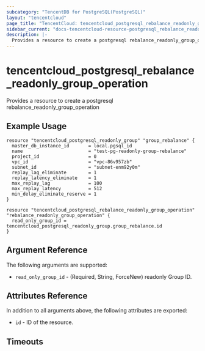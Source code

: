 ```yaml
---
subcategory: "TencentDB for PostgreSQL(PostgreSQL)"
layout: "tencentcloud"
page_title: "TencentCloud: tencentcloud_postgresql_rebalance_readonly_group_operation"
sidebar_current: "docs-tencentcloud-resource-postgresql_rebalance_readonly_group_operation"
description: |-
  Provides a resource to create a postgresql rebalance_readonly_group_operation
---
```


# tencentcloud_postgresql_rebalance_readonly_group_operation

Provides a resource to create a postgresql rebalance_readonly_group_operation

## Example Usage

```hcl
resource "tencentcloud_postgresql_readonly_group" "group_rebalance" {
  master_db_instance_id       = local.pgsql_id
  name                        = "test-pg-readonly-group-rebalance"
  project_id                  = 0
  vpc_id                      = "vpc-86v957zb"
  subnet_id                   = "subnet-enm92y0m"
  replay_lag_eliminate        = 1
  replay_latency_eliminate    = 1
  max_replay_lag              = 100
  max_replay_latency          = 512
  min_delay_eliminate_reserve = 1
}

resource "tencentcloud_postgresql_rebalance_readonly_group_operation" "rebalance_readonly_group_operation" {
  read_only_group_id = tencentcloud_postgresql_readonly_group.group_rebalance.id
}
```

## Argument Reference

The following arguments are supported:

* `read_only_group_id` - (Required, String, ForceNew) readonly Group ID.

## Attributes Reference

In addition to all arguments above, the following attributes are exported:

* `id` - ID of the resource.



## Timeouts

<no value>


